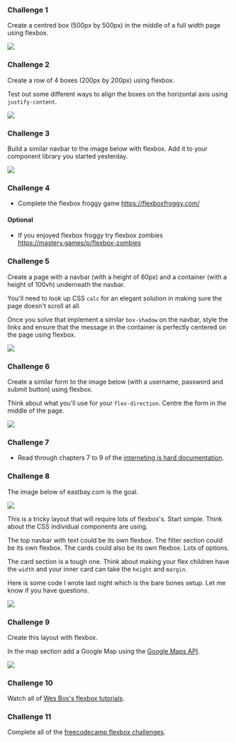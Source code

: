 ### Challenge 1

Create a centred box (500px by 500px) in the middle of a full width page using flexbox.

![](https://dl.dropboxusercontent.com/s/0e8znu34zuxd949/basic-flexbox.png?dl=0)

### Challenge 2

Create a row of 4 boxes (200px by 200px) using flexbox. 

Test out some different ways to align the boxes on the horizontal axis using `justify-content`.

![](https://dl.dropboxusercontent.com/s/9tdzjo4ir5rwrso/flexbox-row.png?dl=0)

### Challenge 3

Build a similar navbar to the image below with flexbox. Add it to your component library you started yesterday.

![](https://dl.dropboxusercontent.com/s/qxtopzvw9s440ua/navbar.png?dl=0)

### Challenge 4
- Complete the flexbox froggy game https://flexboxfroggy.com/

#### Optional
- If you enjoyed flexbox froggy try flexbox zombies https://mastery.games/p/flexbox-zombies

### Challenge 5

Create a page with a navbar (with a height of 60px) and a container (with a height of 100vh) underneath the navbar.

You'll need to look up CSS `calc` for an elegant solution in making sure the page doesn't scroll at all.

Once you solve that implement a similar `box-shadow` on the navbar, style the links and ensure that the message in the container is perfectly centered on the page using flexbox.

![](https://dl.dropboxusercontent.com/s/rq1zzsbbos880yz/calc_example.png)

### Challenge 6

Create a similar form to the image below (with a username, password and submit button) using flexbox. 

Think about what you'll use for your `flex-direction`. Centre the form in the middle of the page.

![](https://dl.dropboxusercontent.com/s/vq2l33ckop6xjza/form_flexbox.png)

### Challenge 7
- Read through chapters 7 to 9 of the [interneting is hard documentation](https://internetingishard.com).

### Challenge 8

The image below of eastbay.com is the goal.

![](https://dl.dropboxusercontent.com/s/u84bvcewozz711g/products-page.png?dl=0)

This is a tricky layout that will require lots of flexbox's. Start simple. Think about the CSS individual components are using.

The top navbar with text could be its own flexbox. The filter section could be its own flexbox. The cards could also be its own flexbox. Lots of options.

The card section is a tough one. Think about making your flex children have the `width` and your inner card can take the `height` and `margin`.

Here is some code I wrote last night which is the bare bones setup. Let me know if you have questions.

![](https://dl.dropboxusercontent.com/s/5cg6pcifoh6c4td/basketball.png)

### Challenge 9

Create this layout with flexbox.

In the map section add a Google Map using the [Google Maps API](https://cloud.google.com/maps-platform/maps/).

![](https://media.giphy.com/media/ygx418kE1s656bTCZp/giphy.gif)

### Challenge 10

Watch all of [Wes Bos's flexbox tutorials](https://flexbox.io/).

### Challenge 11

Complete all of the [freecodecamp flexbox challenges](https://learn.freecodecamp.org/responsive-web-design/css-flexbox).